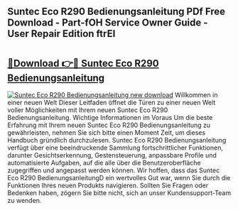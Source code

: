 ## Suntec Eco R290 Bedienungsanleitung PDf Free Download - Part-fOH Service Owner Guide - User Repair Edition ftrEI

# <h2><a href="http://df4dkt.blite.top/?on=Suntec+Eco+R290+Bedienungsanleitung">🔗Download 👉🔴 Suntec Eco R290 Bedienungsanleitung</a></h2>

[![Suntec Eco R290 Bedienungsanleitung new download](https://i.imgur.com/lujVjoI.png)](http://df4dkt.blite.top/?on=Suntec+Eco+R290+Bedienungsanleitung)
Willkommen in einer neuen Welt Dieser Leitfaden öffnet die Türen zu einer neuen Welt voller Möglichkeiten mit Ihrem neuen Suntec Eco R290 Bedienungsanleitung. Wichtige Informationen im Voraus Um die beste Erfahrung mit Ihrem neuen Suntec Eco R290 Bedienungsanleitung zu gewährleisten, nehmen Sie sich bitte einen Moment Zeit, um dieses Handbuch gründlich durchzulesen. Suntec Eco R290 Bedienungsanleitung verfügt über eine beeindruckende Sammlung fortschrittlicher Funktionen, darunter Gesichtserkennung, Gestensteuerung, anpassbare Profile und automatisierte Aufgaben, auf die alle über die Benutzeroberfläche zugegriffen und angepasst werden können. Wir hoffen, dass das Suntec Eco R290 BedienungsanleitungD ein wertvolles Gut war, wenn Sie durch die Funktionen Ihres neuen Produkts navigieren. Sollten Sie Fragen oder Bedenken haben, zögern Sie bitte nicht, sich an unser Kundensupport-Team zu wenden.
